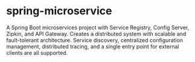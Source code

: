 # spring-microservice
A Spring Boot microservices project with Service Registry, Config Server, Zipkin, and API Gateway. Creates a distributed system with scalable and fault-tolerant architecture. Service discovery, centralized configuration management, distributed tracing, and a single entry point for external clients are all supported.
